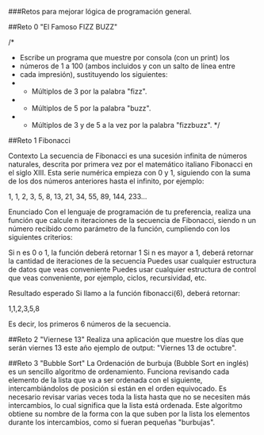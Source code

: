 ###Retos para mejorar lógica de programación general.

##Reto 0 "El Famoso FIZZ BUZZ"

/*
 * Escribe un programa que muestre por consola (con un print) los
 * números de 1 a 100 (ambos incluidos y con un salto de línea entre
 * cada impresión), sustituyendo los siguientes:
 * - Múltiplos de 3 por la palabra "fizz".
 * - Múltiplos de 5 por la palabra "buzz".
 * - Múltiplos de 3 y de 5 a la vez por la palabra "fizzbuzz".
 */
 
 ##Reto 1 Fibonacci
 
 Contexto
La secuencia de Fibonacci es una sucesión infinita de números naturales, descrita por primera vez por el matemático italiano Fibonacci en el siglo XIII. Esta serie numérica empieza con 0 y 1, siguiendo con la suma de los dos números anteriores hasta el infinito, por ejemplo:

1, 1, 2, 3, 5, 8, 13, 21, 34, 55, 89, 144, 233...

Enunciado
Con el lenguaje de programación de tu preferencia, realiza una función que calcule n iteraciones de la secuencia de Fibonacci, siendo n un número recibido como parámetro de la función, cumpliendo con los siguientes criterios:

Si n es 0 o 1, la función deberá retornar 1
Si n es mayor a 1, deberá retornar la cantidad de iteraciones de la secuencia
Puedes usar cualquier estructura de datos que veas conveniente
Puedes usar cualquier estructura de control que veas conveniente, por ejemplo, ciclos, recursividad, etc.

Resultado esperado
Si llamo a la función fibonacci(6), deberá retornar:

1,1,2,3,5,8

Es decir, los primeros 6 números de la secuencia.

##Reto 2 "Viernese 13"
Realiza una aplicación que muestre los días que serán viernes 13 este año
ejemplo de output: "Viernes 13 de octubre".


##Reto 3 "Bubble Sort"
La Ordenación de burbuja (Bubble Sort en inglés) es un sencillo algoritmo de ordenamiento. Funciona revisando cada elemento de la lista que va a ser ordenada con el siguiente, intercambiándolos de posición si están en el orden equivocado.
 Es necesario revisar varias veces toda la lista hasta que no se necesiten más intercambios, lo cual significa que la lista está ordenada.
  Este algoritmo obtiene su nombre de la forma con la que suben por la lista los elementos durante los intercambios, como si fueran pequeñas "burbujas".
